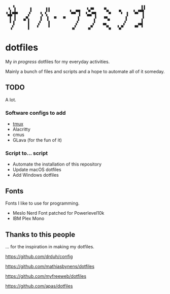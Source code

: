 ```
   ▗                                                        ▖▖
 ▝▖ ▌      ▌      ▌▌        ▗  ▄▄   ▚▞▀    ▝▚▖    ▄     ▗ ▗▄▙▘
▝▄▙▀▛▘    ▞    ▝▖▝▖          ▀▀ ▐  ▝▄▄▀▜     ▝▘    ▘ ▐   ▀▘ ▐
  ▌ ▌   ▄▀▖    ▐  ▐  ▝▘  ▝▘     ▌      ▞   ▝▀▄       ▌      ▞
  ▘▐      ▌   ▗▘   ▌           ▞      ▗▘   ▄▖       ▞     ▗▄▌
  ▗▘      ▌   ▘    ▘         ▗▞     ▗▞▘     ▝▚▖  ▝▄▀     ▀▘ ▘
```

# dotfiles

My _in progress_ dotfiles for my everyday activities.

Mainly a bunch of files and scripts and a hope to automate all of it someday.

## TODO

A lot.

### Software configs to add

* [tmux](https://leanpub.com/the-tao-of-tmux/read)
* Alacritty
* cmus
* GLava (for the fun of it)

### Script to... script

* Automate the installation of this repository
* Update macOS dotfiles
* Add Windows dotfiles

## Fonts

Fonts I like to use for programming.

* Meslo Nerd Font patched for Powerlevel10k
* IBM Plex Mono

## Thanks to this people

... for the inspiration in making my dotfiles.

https://github.com/drduh/config

https://github.com/mathiasbynens/dotfiles

https://github.com/myfreeweb/dotfiles

https://github.com/apas/dotfiles
